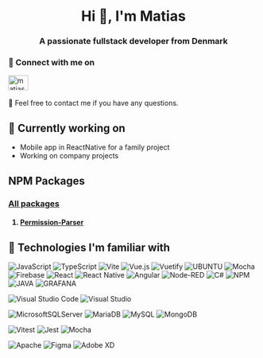 <h1 align="center">Hi 👋, I'm Matias</h1>
<h3 align="center">A passionate fullstack developer from Denmark</h3>

<h3> 🔗 Connect with me on </h3>
<a href="https://linkedin.com/in/matias-grimm" target="blank"><img align="center" src="https://raw.githubusercontent.com/rahuldkjain/github-profile-readme-generator/master/src/images/icons/Social/linked-in-alt.svg" alt="matias-grimm" height="30" width="40" /></a>

<br/>
<br/>
💬 Feel free to contact me if you have any questions.

<br/>
<h2> 🔭 Currently working on </h2>
<ul>
  <li>Mobile app in ReactNative for a family project</li>
  <li>Working on company projects</li>
</ul>

<h2> NPM Packages </h2>

<h3> 
  
  [All packages](https://www.npmjs.com/org/freelance_projects?activeTab=packages) 
</h3>

<h4>
  <ol>
 <li> 
   
   [Permission-Parser](https://www.npmjs.com/package/@freelance_projects/permission-parser)
 </li>
  </ol>
</h4>

<h2> 💼 Technologies I'm familiar with </h2> 

![JavaScript](https://img.shields.io/badge/javascript-%23323330.svg?style=for-the-badge&logo=javascript&logoColor=%23F7DF1E)
![TypeScript](https://img.shields.io/static/v1?style=for-the-badge&message=TypeScript&color=3178C6&logo=TypeScript&logoColor=FFFFFF&label=)
![Vite](https://img.shields.io/badge/Vite-B73BFE?style=for-the-badge&logo=vite&logoColor=FFD62E)
![Vue.js](https://img.shields.io/badge/vuejs-%2335495e.svg?style=for-the-badge&logo=vuedotjs&logoColor=%234FC08D)
![Vuetify](https://img.shields.io/badge/Vuetify-1867C0?style=for-the-badge&logo=vuetify&logoColor=AEDDFF)
![UBUNTU](https://img.shields.io/badge/ubuntu-%23323330.svg?style=for-the-badge&color=e95420&logo=ubuntu&logoColor=FFF)
![Mocha](https://img.shields.io/badge/Mocha-8D6748?style=for-the-badge&logo=Mocha&logoColor=white)
![Firebase](https://img.shields.io/badge/firebase-ffca28?style=for-the-badge&logo=firebase&logoColor=black)
![React](https://img.shields.io/badge/React-20232A?style=for-the-badge&logo=react&logoColor=61DAFB)
![React Native](https://img.shields.io/badge/React%20Native-20232A?style=for-the-badge&logo=react&logoColor=61DAFB)
![Angular](https://img.shields.io/badge/angular-%23DD0031.svg?style=for-the-badge&logo=angular&logoColor=white)
![Node-RED](https://img.shields.io/badge/NodeRED-8F0000.svg?style=for-the-badge&logo=Node-RED&logoColor=white)
![C#](https://img.shields.io/badge/c%23-95478e?style=for-the-badge&logo=csharp&logoColor=white)
![NPM](https://img.shields.io/badge/NPM-c70000?style=for-the-badge&logo=npm&logoColor=FFF)
![JAVA](https://img.shields.io/badge/Java-ED8B00?style=for-the-badge&logo=openjdk&logoColor=white)
![GRAFANA](https://img.shields.io/badge/grafana-%23323330.svg?style=for-the-badge&color=130a40&logo=grafana&logoColor=%e95828)

![Visual Studio Code](https://img.shields.io/badge/Visual%20Studio%20Code-0078d7.svg?style=for-the-badge&logo=visual-studio-code&logoColor=white)
![Visual Studio](https://img.shields.io/badge/Visual%20Studio-8763C5.svg?style=for-the-badge&logo=visual-studio&logoColor=white)

![MicrosoftSQLServer](https://img.shields.io/badge/Microsoft%20SQL%20Sever-CC2927?style=for-the-badge&logo=microsoft%20sql%20server&logoColor=white)
![MariaDB](https://img.shields.io/badge/MariaDB-003545?style=for-the-badge&logo=mariadb&logoColor=white)
![MySQL](https://img.shields.io/badge/mysql-%2300f.svg?style=for-the-badge&logo=mysql&logoColor=white)
![MongoDB](https://img.shields.io/badge/MongoDB-%234ea94b.svg?style=for-the-badge&logo=mongodb&logoColor=white)

![Vitest](https://img.shields.io/badge/vitest-acd268?style=for-the-badge&logo=vitest&logoColor=fcc72b)
![Jest](https://img.shields.io/badge/-jest-%23C21325?style=for-the-badge&logo=jest&logoColor=white)
![Mocha](https://img.shields.io/badge/Mocha-8D6748.svg?style=for-the-badge&logo=Mocha&logoColor=white)

![Apache](https://img.shields.io/badge/apache-%23D42029.svg?style=for-the-badge&logo=apache&logoColor=white)
![Figma](https://img.shields.io/badge/Figma-F24E1E?style=for-the-badge&logo=figma&logoColor=white)
![Adobe XD](https://img.shields.io/badge/Adobe%20XD-450135?style=for-the-badge&logo=adobexd&logoColor=f760f3)
